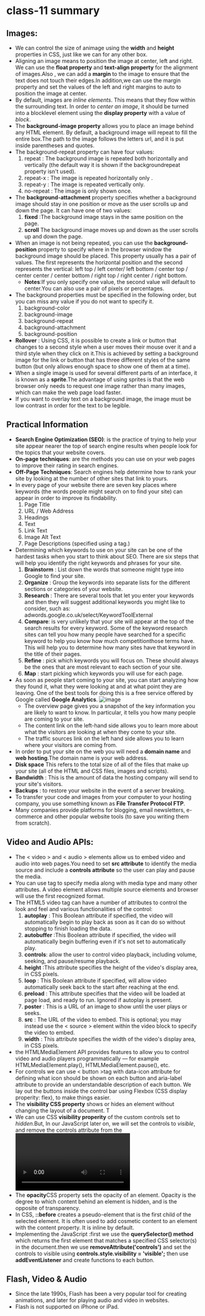 # class-11 summary
## Images:
* We can control the size of animage using the **width** and **height** properties in CSS, just like we can for any other box.
* Aligning an image means to position the image at center, left and right. We can use the **float property** and **text-align property** for the alignment of images.Also , we can add a **margin** to the image to ensure that the text does not touch their edges.In addition,we can use the margin property and set the values of the left and right margins to auto to position the image at center.
* By default, images are *inline elements*. This means that they flow within the surrounding text. In order to *center an image*, it should be turned into a blocklevel element using the **display property** with a value of *block*.
* The **background-image property** allows you to place an image behind any HTML element. By default, a background image will repeat to fill the entire box.The path to the image follows the letters url, and it is put inside parentheses and quotes.
* The background-repeat property can have four values:
   1. repeat : The background image is repeated both horizontally and vertically (the default way it is shown if the backgroundrepeat property isn't used).
   2. repeat-x : The image is repeated horizontally only .
   3. repeat-y : The image is repeated vertically only.
   4. no-repeat : The image is only shown once.
* The **background-attachment** property specifies whether a background image should stay in one position or move as the user scrolls up and down the page. It can have one of two values:
   1. **fixed** :The background image stays in the same position on the page.
   2. **scroll** The background image moves up and down as the user scrolls up and down the page.
* When an image is not being repeated, you can use the **background-position** property to specify where in the browser window the background image should be placed. This property usually has a pair of values. The first represents the horizontal position and the second represents the vertical: left top / left center/ left bottom / center top / center center / center bottom / right top / right center / right bottom.
   + **Notes**:If you only specify one value, the second value will default to center.You can also use a pair of pixels or percentages.
* The background properties must be specified in the following order, but you can miss any value if you do not want to specify it.
    1. background-color
    2.  background-image
    3.  background-repeat
    4.  background-attachment
    5. background-position
* **Rollover** : Using CSS, it is possible to create a link or button that changes to a second style when a user moves their mouse over it and a third style when they click on it.This is achieved by setting a background image for the link or button that has three different styles of the same button (but only allows enough space to show one of them at a time).
*  When a single image is used for several different parts of an interface, it is known as a **sprite**.The advantage of using sprites is that the web browser only needs to request one image rather than many images, which can make the web page load faster.
* If you want to overlay text on a background image, the image must be low contrast in order for the text to be legible.

## Practical Information
* **Search Engine Optimization (SEO)**: is the practice of trying to help your site appear nearer the top of search engine results when people look for the topics that your website covers.
* **On-page techniques**:  are the methods you can use on your web pages to improve their rating in search engines.
* **Off-Page Techniques**: Search engines help determine how to rank your site by looking at the number of other sites that link to yours.
* In every page of your website there are seven key places where keywords (the words people might search on to find your site) can appear in order to improve its findability.
  1. Page Title
  2. URL / Web Address
  3. Headings
  4. Text
  5. Link Text 
  6. Image Alt Text
  7. Page Descriptions (specified using a <meta> tag.)
* Determining which keywords to use on your site can be one of the hardest tasks when you start to think about SEO. There are six steps that will help you identify the right keywords and phrases for your site.
  1. **Brainstorm** : List down the words that someone might type into Google to find your site.
  2. **Organize**  : Group the keywords into separate lists for the different sections or categories of your website.
  3. **Research**  : There are several tools that let you enter your keywords and then they will suggest additional keywords you might like to consider, such as: adwords.google.co.uk/select/KeywordToolExternal
  4. **Compare**: is very unlikely that your site will appear at the top of the search results for every keyword. Some of the keyword research sites can tell you how many people have searched for a specific keyword to help you know how much competitionthose terms have.  This will help you to determine how many sites have that keyword in the title of their pages. 
  5. **Refine** : pick which keywords you will focus on. These should always be the ones that are most relevant to each section of your site.
  6. **Map** : start picking which keywords you will use for each page.
* As soon as people start coming to your site, you can start analyzing how they found it, what they were looking at and at what point they are leaving. One of the best tools for doing this is a free service offered by Google called **Google Analytics**.
 ![image](https://mk0zofoqaluvgdskgvsb.kinstacdn.com/photos/landing-page-analytics-overview.png)
  + The overview page gives you a snapshot of the key information you are likely to want to know. In particular, it tells you how many people are coming to your site.
  + The content link on the left-hand side allows you to learn more about what the visitors are looking at when they come to your site.
  + The traffic sources link on the left hand side allows you to learn where your visitors are coming from.
* In order to put your site on the web you will need a **domain name** and **web hosting**.The domain name is your web address.
* **Disk space** This refers to the total size of all of the files that make up your site (all of the HTML and CSS files, images and scripts).
* **Bandwidth** : This is the amount of data the hosting company will send to your site's visitors.
* **Backups** : to restore your website in the event of a server breaking.
* To transfer your code and images from your computer to your hosting company, you use something known as **File Transfer Protocol FTP**.
* Many companies provide platforms for blogging, email newsletters, e-commerce and other popular website tools (to save you writing them from scratch).

## Video and Audio APIs:
* The < video > and < audio > elements allow us to embed video and audio into web pages.You need to set **src attribute** to identify the media source and include a **controls attribute** so the user can play and pause the media.
* You can use <source> tag to specify media along with media type and many other attributes. A video element allows multiple source elements and browser will use the first recognized format.
* The HTML5 video tag can have a number of attributes to control the look and feel and various functionalities of the control:
  1. **autoplay** : This Boolean attribute if specified, the video will automatically begin to play back as soon as it can do so without stopping to finish loading the data.
  2. **autobuffer** :This Boolean attribute if specified, the video will automatically begin buffering even if it's not set to automatically play.
  3. **controls**:  allow the user to control video playback, including volume, seeking, and pause/resume playback.
  4. **height**  :This attribute specifies the height of the video's display area, in CSS pixels.
  5. **loop** : This Boolean attribute if specified, will allow video automatically seek back to the start after reaching at the end.
  6. **preload** : This attribute specifies that the video will be loaded at page load, and ready to run. Ignored if autoplay is present.
  7. **poster** : This is a URL of an image to show until the user plays or seeks.
  8. **src** : The URL of the video to embed. This is optional; you may instead use the < source > element within the video block to specify the video to embed.
  9. **width** : This attribute specifies the width of the video's display area, in CSS pixels.
*  the HTMLMediaElement API provides features to allow you to control video and audio players programmatically — for example HTMLMediaElement.play(), HTMLMediaElement.pause(), etc.
* For controls we can use < button >tag   with  data-icon attribute for defining what icon should be shown on each button  and aria-label attribute to provide an understandable description of each button. We lay out the buttons inside the control bar using Flexbox (CSS display properity: flex), to make things easier.
* The **visibility CSS property** shows or hides an element without changing the layout of a document. T
* We can use CSS **visibility properity** of the custom controls set to *hidden*.But, In our JavaScript later on, we will set the controls to *visible*, and remove the controls attribute from the <video> element. This is so that, if the JavaScript doesn't load for some reason, users can still use the video with the native controls.
* The **opacity**CSS property sets the opacity of an element. Opacity is the degree to which content behind an element is hidden, and is the opposite of transparency.
* In CSS, **::before** creates a pseudo-element that is the first child of the selected element. It is often used to add cosmetic content to an element with the content property. It is inline by default.
* Implementing the JavaScript :first we use the **querySelector() method** which returns the first element that matches a specified CSS selector(s) in the document.then we use **removeAttribute('controls')** and set the controls to visible using **controls.style.visibility = 'visible';**
then use **addEventListener** and create functions to each button.

## Flash, Video & Audio
* Since the late 1990s, Flash has been a very popular tool for creating animations, and later for playing audio and video in websites.
*  Flash is not supported on iPhone or iPad.

